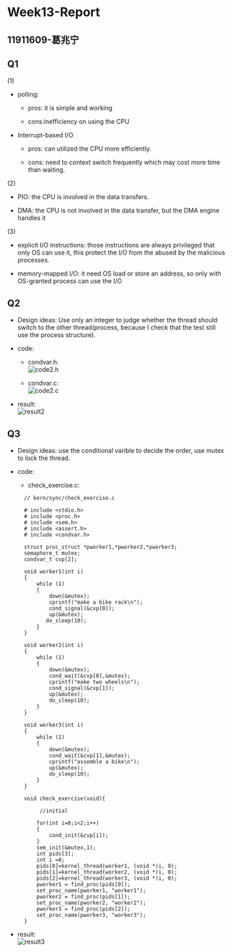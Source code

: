 # Week13-Report

## 11911609-葛兆宁

## Q1

(1)

* polling:

  * pros: it is simple and working

  * cons:inefficiency on using the CPU

* Interrupt-based I/O

  * pros: can utilized the CPU more efficiently.

  * cons: need to context switch frequently which may cost more time than waiting.

(2)

* PIO: the CPU is involved in the data transfers.

* DMA: the CPU is not involved in the data transfer, but the DMA engine handles it

(3)

* explicit I/O instructions: those instructions are always privileged that only OS can use it, this protect the I/O from the abused by the malicious processes.

* memory-mapped I/O: it need OS load or store an address, so only with OS-granted process can use the I/O

## Q2

* Design ideas: Use only an integer to judge whether the thread should switch to the other thread(process, because I check that the test still use the process structure).

* code:
  * condvar.h:  
  ![code2.h](images/convar_h.png)
  
  * condvar.c:  
  ![code2.c](images/convar_c.png)

* result:  
![result2](images/result2.png)

## Q3

* Design ideas: use the conditional varible to decide the order, use mutex to lock the thread.

* code:  
  * check_exercise.c:  
  
  ```code3
    // kern/sync/check_exercise.c

    # include <stdio.h>
    # include <proc.h>
    # include <sem.h>
    # include <assert.h>
    # include <condvar.h>

    struct proc_struct *pworker1,*pworker2,*pworker3;
    semaphore_t mutex;
    condvar_t cvp[2];

    void worker1(int i)
    {
        while (1)
        {
            down(&mutex);
            cprintf("make a bike rack\n");
            cond_signal(&cvp[0]);
            up(&mutex);
           do_sleep(10);
        }
    }

    void worker2(int i)
    {
        while (1)
        {
            down(&mutex);
            cond_wait(&cvp[0],&mutex);
            cprintf("make two wheels\n");
            cond_signal(&cvp[1]);
            up(&mutex);
            do_sleep(10);
        }
    }

    void worker3(int i)
    {
        while (1)
        {
            down(&mutex);
            cond_wait(&cvp[1],&mutex);
            cprintf("assemble a bike\n");
            up(&mutex);
            do_sleep(10);
        }
    }

    void check_exercise(void){

         //initial
 
        for(int i=0;i<2;i++)
        {
            cond_init(&cvp[i]);
        }
        sem_init(&mutex,1);
        int pids[3];
        int i =0;
        pids[0]=kernel_thread(worker1, (void *)i, 0);
        pids[1]=kernel_thread(worker2, (void *)i, 0);
        pids[2]=kernel_thread(worker3, (void *)i, 0);
        pworker1 = find_proc(pids[0]);
        set_proc_name(pworker1, "worker1");
        pworker2 = find_proc(pids[1]);
        set_proc_name(pworker2, "worker2");
        pworker3 = find_proc(pids[2]);
        set_proc_name(pworker3, "worker3");
    }

  ```

* result:  
![result3](images/result3.png)  
